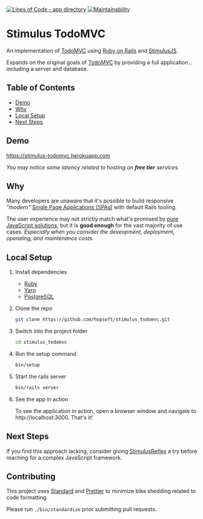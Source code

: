 [![Lines of Code - app directory](http://img.shields.io/badge/lines_of_code-203-brightgreen.svg?style=flat)](http://blog.codinghorror.com/the-best-code-is-no-code-at-all/)
[![Maintainability](https://api.codeclimate.com/v1/badges/29a9696b3c2a1fb6d4fb/maintainability)](https://codeclimate.com/github/hopsoft/stimulus_todomvc/maintainability)

# Stimulus TodoMVC

An implementation of [TodoMVC](http://todomvc.com) using
[Ruby on Rails](https://rubyonrails.org) and [StimulusJS](https://stimulusjs.org).

Expands on the original goals of [TodoMVC](http://todomvc.com) by providing a full application...
including a server and database.

## Table of Contents

<!-- toc -->

- [Demo](#demo)
- [Why](#why)
- [Local Setup](#local-setup)
- [Next Steps](#next-steps)

<!-- tocstop -->

## Demo

https://stimulus-todomvc.herokuapp.com

_You may notice some latency related to hosting on **free tier** services._

## Why

Many developers are unaware that it's possible to build responsive _"modern"_
[Single Page Applications (SPAs)](https://en.wikipedia.org/wiki/Single-page_application) with default Rails tooling.

The user experience may not strictly match what's promised by [pure JavaScript solutions](http://todomvc.com),
but it is __good enough__ for the vast majority of use cases.
_Especially when you consider the deveopment, deployment, operating, and maintenance costs._

## Local Setup

1. Install dependencies

    - [Ruby](https://www.ruby-lang.org/en/downloads/)
    - [Yarn](https://yarnpkg.com/lang/en/docs/install/#mac-stable)
    - [PostgreSQL](https://www.postgresql.org/download/)

1. Clone the repo

    ```sh
    git clone https://github.com/hopsoft/stimulus_todomvc.git
    ```

1. Switch into the project folder

    ```sh
    cd stimulus_todomvc
    ```

1.  Run the setup command

    ```sh
    bin/setup
    ```

1. Start the rails server

    ```sh
    bin/rails server
    ```

1. See the app in action

    To see the application in action, open a browser window and navigate to http://localhost:3000. That's it!

## Next Steps

If you find this approach lacking, consider giving [StimulusReflex](https://github.com/hopsoft/stimulus_reflex)
a try before reaching for a complex JavaScript framework.

## Contributing

This project uses [Standard](https://github.com/testdouble/standard)
and [Prettier](https://github.com/prettier/prettier) to minimize bike shedding related to code formatting.

Please run `./bin/standardize` prior submitting pull requests.

